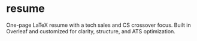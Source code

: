 # resume
One-page LaTeX resume with a tech sales and CS crossover focus. Built in Overleaf and customized for clarity, structure, and ATS optimization.
